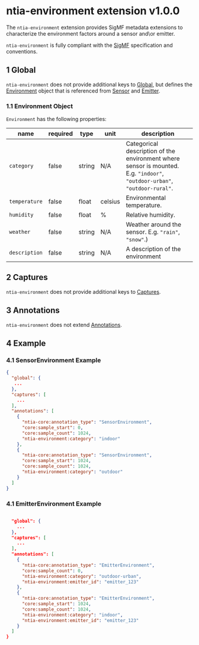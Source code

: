 # ntia-environment extension v1.0.0
The `ntia-environment` extension provides SigMF metadata extensions to characterize the environment factors around a sensor and\or emitter. 

`ntia-environment` is fully compliant with the [SigMF](https://github.com/gnuradio/SigMF/blob/master/sigmf-spec.md#namespaces) specification and conventions.

## 1 Global
`ntia-environment` does not provide additional keys to [Global](https://github.com/gnuradio/SigMF/blob/master/sigmf-spec.md#global-object), but defines the [Environment](#11-environment-object) object that is referenced from [Sensor](ntia-sensor.sigmf-ext.md#12sensor-object) and [Emitter](ntia-emitter.sigmf-ext.md#11-emitter-object). 

### 1.1 Environment Object
`Environment` has the following properties:

|name|required|type|unit|description|
|----|--------------|-------|-------|-----------|
|`category`|false|string|N/A|Categorical description of the environment where sensor is mounted. E.g. `"indoor"`, `"outdoor-urban"`, `"outdoor-rural"`.|
|`temperature`|false|float|celsius|Environmental temperature.|
|`humidity`|false|float|%|Relative humidity.|
|`weather`|false|string|N/A|Weather around the sensor. E.g. `"rain"`, `"snow"`.)|
|`description`|false|string|N/A|A description of the environment|


## 2 Captures
`ntia-environment` does not provide additional keys to [Captures](https://github.com/gnuradio/SigMF/blob/master/sigmf-spec.md#captures-array).

## 3 Annotations
`ntia-environment` does not extend [Annotations](https://github.com/gnuradio/SigMF/blob/master/sigmf-spec.md#annotations-array).


## 4 Example

### 4.1 SensorEnvironment Example

```json
{
  "global": {
   ...
  },
  "captures": [
    ...
  ],
  "annotations": [
    {
      "ntia-core:annotation_type": "SensorEnvironment",
      "core:sample_start": 0,
      "core:sample_count": 1024,
      "ntia-environment:category": "indoor"
    },
    {
      "ntia-core:annotation_type": "SensorEnvironment",
      "core:sample_start": 1024,
      "core:sample_count": 1024,
      "ntia-environment:category": "outdoor"
    }
  ]
}
```

### 4.1 EmitterEnvironment Example

```json

  "global": {
	...
  },
  "captures": [
    ...
  ],
  "annotations": [
    {
      "ntia-core:annotation_type": "EmitterEnvironment",
      "core:sample_count": 0,
      "ntia-environment:category": "outdoor-urban",
      "ntia-environment:emitter_id": "emitter_123"
    },
    {
      "ntia-core:annotation_type": "EmitterEnvironment",
      "core:sample_start": 1024,
      "core:sample_count": 1024,
      "ntia-environment:category": "indoor",
      "ntia-environment:emitter_id": "emitter_123"
    }
  ]
}
```

